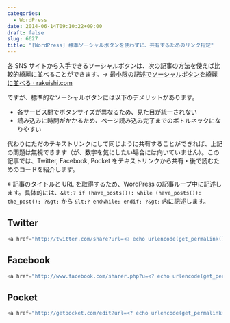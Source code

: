 ```yaml
---
categories:
  - WordPress
date: 2014-06-14T09:10:22+09:00
draft: false
slug: 6627
title: "[WordPress] 標準ソーシャルボタンを使わずに、共有するためのリンク指定"
---
```


各 SNS サイトから入手できるソーシャルボタンは、次の記事の方法を使えば比較的綺麗に並べることができます。&rarr; [最小限の記述でソーシャルボタンを綺麗に並べる · rakuishi.com](http://rakuishi.com/archives/6621)

ですが、標準的なソーシャルボタンには以下のデメリットがあります。

* 各サービス間でボタンサイズが異なるため、見た目が統一されない
* 読み込みに時間がかかるため、ページ読み込み完了までのボトルネックになりやすい

代わりにただのテキストリンクにして同じように共有することができれば、上記の問題は無視できます（が、数字を気にしたい場合には向いていません）。この記事では、Twitter, Facebook, Pocket をテキストリンクから共有・後で読むためのコードを紹介します。

※ 記事のタイトルと URL を取得するため、WordPress の記事ループ中に記述します。具体的には、`&lt;? if (have_posts()): while (have_posts()): the_post(); ?&gt;` から `&lt;? endwhile; endif; ?&gt;` 内に記述します。

## Twitter

```php
<a href="http://twitter.com/share?url=<? echo urlencode(get_permalink()); ?>&text=<? echo get_the_title(); ?>" onclick="javascript:window.open(this.href, '', 'menubar=no,toolbar=no,height=300,width=600');return false;">Twitter</a>
```

## Facebook

```php
<a href="http://www.facebook.com/sharer.php?u=<? echo urlencode(get_permalink()); ?>" onclick="javascript:window.open(this.href, '', 'menubar=no,toolbar=no,height=300,width=600');return false;">Facebook</a>
```

## Pocket

```php
<a href="http://getpocket.com/edit?url=<? echo urlencode(get_permalink()); ?>&title=<? echo get_the_title(); ?>" onclick="javascript:window.open(this.href, '', 'menubar=no,toolbar=no,scrollbars=yes,height=300,width=600');return false;">Pocket</a>
```
